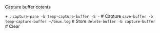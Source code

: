 Capture buffer cotents

<prefix> + `:` `capture-pane -b temp-capture-buffer -S -`      # Capture
               `save-buffer -b temp-capture-buffer ~/tmux.log` # Store
               `delete-buffer -b capture-buffer`               # Clear
